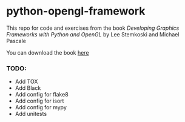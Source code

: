 # python-opengl-framework

This repo for code and exercises from the book *Developing Graphics Frameworks with Python and OpenGL* by Lee Stemkoski and Michael Pascale

You can download the book [here](https://library.oapen.org/handle/20.500.12657/48838)

### TODO:
 - Add TOX
 - Add Black
 - Add config for flake8
 - Add config for isort
 - Add config for mypy
 - Add unitests